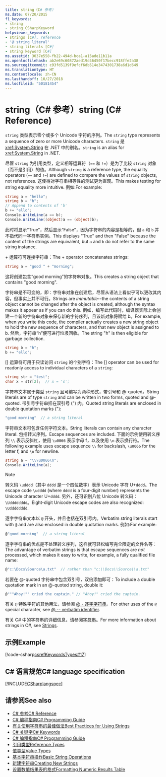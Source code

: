 ```yaml
---
title: string（C# 参考）
ms.date: 07/20/2015
f1_keywords:
- string
- string_CSharpKeyword
helpviewer_keywords:
- strings [C#], reference
- '@ string literal'
- string literals [C#]
- string keyword [C#]
ms.assetid: 3037e558-fb22-494d-bca1-a15ade11b11a
ms.openlocfilehash: ab2e69c60872aed19d46450f17becc918ffe2a38
ms.sourcegitcommit: c93fd5139f9efcf6db514e3474301738a6d1d649
ms.translationtype: HT
ms.contentlocale: zh-CN
ms.lasthandoff: 10/27/2018
ms.locfileid: "50181454"
---
```

# <a name="string-c-reference"></a><span data-ttu-id="b5d35-102">string（C# 参考）</span><span class="sxs-lookup"><span data-stu-id="b5d35-102">string (C# Reference)</span></span>

<span data-ttu-id="b5d35-103">`string` 类型表示零个或多个 Unicode 字符的序列。</span><span class="sxs-lookup"><span data-stu-id="b5d35-103">The `string` type represents a sequence of zero or more Unicode characters.</span></span> <span data-ttu-id="b5d35-104">`string` 是 <xref:System.String> 在 .NET 中的别名。</span><span class="sxs-lookup"><span data-stu-id="b5d35-104">`string` is an alias for <xref:System.String> in .NET.</span></span>

<span data-ttu-id="b5d35-105">尽管 `string` 为引用类型，定义相等运算符（`==` 和 `!=`）是为了比较 `string` 对象（而不是引用）的值。</span><span class="sxs-lookup"><span data-stu-id="b5d35-105">Although `string` is a reference type, the equality operators (`==` and `!=`) are defined to compare the values of `string` objects, not references.</span></span> <span data-ttu-id="b5d35-106">这使得对字符串相等性的测试更为直观。</span><span class="sxs-lookup"><span data-stu-id="b5d35-106">This makes testing for string equality more intuitive.</span></span> <span data-ttu-id="b5d35-107">例如:</span><span class="sxs-lookup"><span data-stu-id="b5d35-107">For example:</span></span>

```csharp
string a = "hello";
string b = "h";
// Append to contents of 'b'
b += "ello";
Console.WriteLine(a == b);
Console.WriteLine((object)a == (object)b);
```

<span data-ttu-id="b5d35-108">此时将显示“True”，然后显示“False”，因为字符串的内容是相等的，但 `a` 和 `b` 并不指代同一字符串实例。</span><span class="sxs-lookup"><span data-stu-id="b5d35-108">This displays "True" and then "False" because the content of the strings are equivalent, but `a` and `b` do not refer to the same string instance.</span></span>

<span data-ttu-id="b5d35-109">+ 运算符可连接字符串：</span><span class="sxs-lookup"><span data-stu-id="b5d35-109">The + operator concatenates strings:</span></span>

```csharp
string a = "good " + "morning";
```

<span data-ttu-id="b5d35-110">这将创建包含“good morning”的字符串对象。</span><span class="sxs-lookup"><span data-stu-id="b5d35-110">This creates a string object that contains "good morning".</span></span>

<span data-ttu-id="b5d35-111">字符串是不可变的，即：字符串对象在创建后，尽管从语法上看似乎可以更改其内容，但事实上并不可行。</span><span class="sxs-lookup"><span data-stu-id="b5d35-111">Strings are *immutable*--the contents of a string object cannot be changed after the object is created, although the syntax makes it appear as if you can do this.</span></span> <span data-ttu-id="b5d35-112">例如，编写此代码时，编译器实际上会创建一个新的字符串对象来保存新的字符序列，且该新对象将赋给 b。</span><span class="sxs-lookup"><span data-stu-id="b5d35-112">For example, when you write this code, the compiler actually creates a new string object to hold the new sequence of characters, and that new object is assigned to b.</span></span> <span data-ttu-id="b5d35-113">然后，字符串“h”便可进行垃圾回收。</span><span class="sxs-lookup"><span data-stu-id="b5d35-113">The string "h" is then eligible for garbage collection.</span></span>

```csharp
string b = "h";
b += "ello";
```

<span data-ttu-id="b5d35-114">[] 运算符可用于只读访问 `string` 的个别字符：</span><span class="sxs-lookup"><span data-stu-id="b5d35-114">The [] operator can be used for readonly access to individual characters of a `string`:</span></span>

```csharp
string str = "test";
char x = str[2];  // x = 's';
```

<span data-ttu-id="b5d35-115">字符串文本属于类型 `string` 且可编写为两种形式，带引号和 @-quoted。</span><span class="sxs-lookup"><span data-stu-id="b5d35-115">String literals are of type `string` and can be written in two forms, quoted and @-quoted.</span></span> <span data-ttu-id="b5d35-116">带引号字符串括在双引号 (") 内。</span><span class="sxs-lookup"><span data-stu-id="b5d35-116">Quoted string literals are enclosed in double quotation marks ("):</span></span>

```csharp
"good morning"  // a string literal
```

<span data-ttu-id="b5d35-117">字符串文本可包含任何字符文本。</span><span class="sxs-lookup"><span data-stu-id="b5d35-117">String literals can contain any character literal.</span></span> <span data-ttu-id="b5d35-118">包括转义序列。</span><span class="sxs-lookup"><span data-stu-id="b5d35-118">Escape sequences are included.</span></span> <span data-ttu-id="b5d35-119">下面的示例使用转义序列 `\\` 表示反斜杠，使用 `\u0066` 表示字母 f，以及使用 `\n` 表示换行符。</span><span class="sxs-lookup"><span data-stu-id="b5d35-119">The following example uses escape sequence `\\` for backslash, `\u0066` for the letter f, and `\n` for newline.</span></span>

```csharp
string a = "\\\u0066\n";
Console.WriteLine(a);
```

> [!NOTE]
> <span data-ttu-id="b5d35-120">转义码 `\udddd`（其中 `dddd` 是一个四位数字）表示 Unicode 字符 U+`dddd`。</span><span class="sxs-lookup"><span data-stu-id="b5d35-120">The escape code `\udddd` (where `dddd` is a four-digit number) represents the Unicode character U+`dddd`.</span></span> <span data-ttu-id="b5d35-121">另外，还可识别八位 Unicode 转义码：`\Udddddddd`。</span><span class="sxs-lookup"><span data-stu-id="b5d35-121">Eight-digit Unicode escape codes are also recognized: `\Udddddddd`.</span></span>

<span data-ttu-id="b5d35-122">逐字字符串文本以 `@` 开头，并且也括在双引号内。</span><span class="sxs-lookup"><span data-stu-id="b5d35-122">Verbatim string literals start with `@` and are also enclosed in double quotation marks.</span></span> <span data-ttu-id="b5d35-123">例如:</span><span class="sxs-lookup"><span data-stu-id="b5d35-123">For example:</span></span>

```csharp
@"good morning"  // a string literal
```

<span data-ttu-id="b5d35-124">逐字字符串的优点是不处理转义序列，这样就可轻松编写完全限定的文件名等：</span><span class="sxs-lookup"><span data-stu-id="b5d35-124">The advantage of verbatim strings is that escape sequences are *not* processed, which makes it easy to write, for example, a fully qualified file name:</span></span>

```csharp
@"c:\Docs\Source\a.txt"  // rather than "c:\\Docs\\Source\\a.txt"
```

<span data-ttu-id="b5d35-125">若要在 @-quoted 字符串中包含双引号，双倍添加即可：</span><span class="sxs-lookup"><span data-stu-id="b5d35-125">To include a double quotation mark in an @-quoted string, double it:</span></span>

```csharp
@"""Ahoy!"" cried the captain." // "Ahoy!" cried the captain.
```

<span data-ttu-id="b5d35-126">有关 `@` 特殊字符的其他用法，请参阅 [@ - 逐字字符串](../tokens/verbatim.md)。</span><span class="sxs-lookup"><span data-stu-id="b5d35-126">For other uses of the `@` special character, see [@ -- verbatim identifier](../tokens/verbatim.md).</span></span>

<span data-ttu-id="b5d35-127">有关 C# 中的字符串的详细信息，请参阅[字符串](../../programming-guide/strings/index.md)。</span><span class="sxs-lookup"><span data-stu-id="b5d35-127">For more information about strings in C#, see [Strings](../../programming-guide/strings/index.md).</span></span>

## <a name="example"></a><span data-ttu-id="b5d35-128">示例</span><span class="sxs-lookup"><span data-stu-id="b5d35-128">Example</span></span>

[!code-csharp[csrefKeywordsTypes#17](~/samples/snippets/csharp/VS_Snippets_VBCSharp/csrefKeywordsTypes/CS/keywordsTypes.cs#17)]  

## <a name="c-language-specification"></a><span data-ttu-id="b5d35-129">C# 语言规范</span><span class="sxs-lookup"><span data-stu-id="b5d35-129">C# language specification</span></span>

[!INCLUDE[CSharplangspec](~/includes/csharplangspec-md.md)]

## <a name="see-also"></a><span data-ttu-id="b5d35-130">请参阅</span><span class="sxs-lookup"><span data-stu-id="b5d35-130">See also</span></span>

- [<span data-ttu-id="b5d35-131">C# 参考</span><span class="sxs-lookup"><span data-stu-id="b5d35-131">C# Reference</span></span>](../index.md)
- [<span data-ttu-id="b5d35-132">C# 编程指南</span><span class="sxs-lookup"><span data-stu-id="b5d35-132">C# Programming Guide</span></span>](../../programming-guide/index.md)
- [<span data-ttu-id="b5d35-133">有关使用字符串的最佳做法</span><span class="sxs-lookup"><span data-stu-id="b5d35-133">Best Practices for Using Strings</span></span>](../../../standard/base-types/best-practices-strings.md)
- [<span data-ttu-id="b5d35-134">C# 关键字</span><span class="sxs-lookup"><span data-stu-id="b5d35-134">C# Keywords</span></span>](index.md)
- [<span data-ttu-id="b5d35-135">C# 编程指南</span><span class="sxs-lookup"><span data-stu-id="b5d35-135">C# Programming Guide</span></span>](../../programming-guide/index.md)
- [<span data-ttu-id="b5d35-136">引用类型</span><span class="sxs-lookup"><span data-stu-id="b5d35-136">Reference Types</span></span>](reference-types.md)
- [<span data-ttu-id="b5d35-137">值类型</span><span class="sxs-lookup"><span data-stu-id="b5d35-137">Value Types</span></span>](value-types.md)
- [<span data-ttu-id="b5d35-138">基本字符串操作</span><span class="sxs-lookup"><span data-stu-id="b5d35-138">Basic String Operations</span></span>](../../../standard/base-types/basic-string-operations.md)
- [<span data-ttu-id="b5d35-139">新建字符串</span><span class="sxs-lookup"><span data-stu-id="b5d35-139">Creating New Strings</span></span>](../../../standard/base-types/creating-new.md)
- [<span data-ttu-id="b5d35-140">设置数值结果表的格式</span><span class="sxs-lookup"><span data-stu-id="b5d35-140">Formatting Numeric Results Table</span></span>](formatting-numeric-results-table.md)